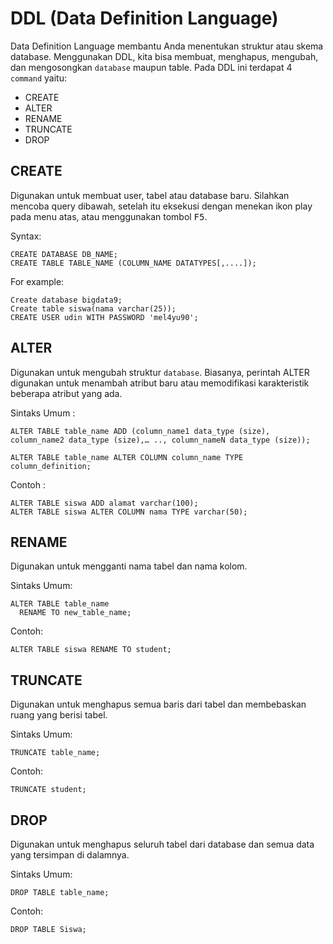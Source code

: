 # DDL (Data Definition Language)

Data Definition Language membantu Anda menentukan struktur atau skema database. Menggunakan DDL, kita bisa membuat, menghapus, mengubah, dan mengosongkan `database` maupun table. Pada DDL ini terdapat 4 `command` yaitu:
- CREATE
- ALTER
- RENAME
- TRUNCATE
- DROP

## CREATE

Digunakan untuk membuat user, tabel atau database baru. Silahkan mencoba query dibawah, setelah itu eksekusi dengan menekan ikon play pada menu atas, atau menggunakan tombol <kbd>F5</kbd>.

Syntax:

```
CREATE DATABASE DB_NAME;
CREATE TABLE TABLE_NAME (COLUMN_NAME DATATYPES[,....]);
``` 
For example:
```
Create database bigdata9;
Create table siswa(nama varchar(25));
CREATE USER udin WITH PASSWORD 'mel4yu90';
```

## ALTER

Digunakan untuk mengubah struktur `database`. Biasanya, perintah ALTER digunakan untuk menambah atribut baru atau memodifikasi karakteristik beberapa atribut yang ada. 

Sintaks Umum :
```
ALTER TABLE table_name ADD (column_name1 data_type (size), column_name2 data_type (size),… .., column_nameN data_type (size));

ALTER TABLE table_name ALTER COLUMN column_name TYPE column_definition;

```
Contoh :
```
ALTER TABLE siswa ADD alamat varchar(100);
ALTER TABLE siswa ALTER COLUMN nama TYPE varchar(50);
```

## RENAME

Digunakan untuk mengganti nama tabel dan nama kolom.

Sintaks Umum:
```
ALTER TABLE table_name
  RENAME TO new_table_name;
```
Contoh:
```
ALTER TABLE siswa RENAME TO student;
```

## TRUNCATE

Digunakan untuk menghapus semua baris dari tabel dan membebaskan ruang yang berisi tabel.

Sintaks Umum:
```
TRUNCATE table_name;
```
Contoh:
```
TRUNCATE student;
```

## DROP

Digunakan untuk menghapus seluruh tabel dari database dan semua data yang tersimpan di dalamnya.

Sintaks Umum:
```
DROP TABLE table_name;
```
Contoh:
```
DROP TABLE Siswa;
```
